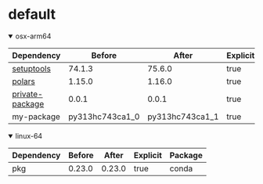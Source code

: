 # default

<details open>
<summary>osx-arm64</summary>

|Dependency|Before|After|Explicit|Package|
|-|-|-|-|-|
|[setuptools](https://pypi.org/project/setuptools)|74.1.3|75.6.0|true|pypi|
|[polars](https://prefix.dev/channels/conda-forge/packages/polars)|1.15.0|1.16.0|true|conda|
|[private-package](https://prefix.dev/channels/setup-pixi-test/packages/private-package)|0.0.1|0.0.1|true|conda|
|my-package|py313hc743ca1_0|py313hc743ca1_1|true|conda|

</details>

<details open>
<summary>linux-64</summary>

|Dependency|Before|After|Explicit|Package|
|-|-|-|-|-|
|pkg|0.23.0|0.23.0|true|conda|

</details>

[^1]: **Bold** means explicit dependency.
[^2]: Dependency got downgraded.

